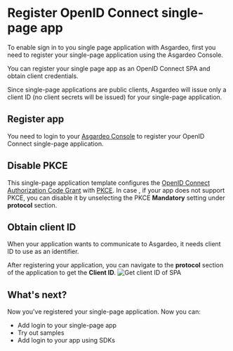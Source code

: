 # Register OpenID Connect single-page app
To enable sign in to you single page application with Asgardeo, first you need to register your single-page application using the Asgardeo Console. 

You can register your single page app as an OpenID Connect SPA and obtain client credentials. 

Since single-page applications are public clients, Asgardeo will issue only a client ID (no client secrets will be issued) for your single-page application.

## Register app
You need to login to your [Asgardeo Console](https://console.asgardeo.io/login) to register your OpenID Connect single-page application.
<CommonGuide guide='guides/fragments/manage-app/register-app/configure-spa-in-asgardeo.md'/>

## Disable PKCE 
This single-page application template configures the [OpenID Connect Authorization Code Grant](https://openid.net/specs/openid-connect-core-1_0.html#CodeFlowAuth) with [PKCE](https://datatracker.ietf.org/doc/html/rfc7636). 
In case , if your app does not support PKCE, you can disable it by <a :href="$withBase('/references/app-settings/oidc-settings-for-app/#proof-key-for-code-exchange-pkce')">unselecting the PKCE **Mandatory** </a> setting under **protocol** section.


## Obtain client ID
When your application wants to communicate to Asgardeo, it needs client ID to use as an identifier. 

After registering your application, you can navigate to the **protocol** section of the application to get the **Client ID**.
<img :src="$withBase('/assets/img/guides/applications/get-client-id.png')" alt="Get client ID of SPA">

## What's next?
Now you've registered your single-page application. Now you can:
- <a :href="$withBase('/guides/applications/spa/add-login-to-single-page-app/')">Add login to your single-page app</a>
- <a :href="$withBase('/quickstarts/')">Try out samples</a>
- <a :href="$withBase('/sdks/')">Add login to your app using SDKs</a>